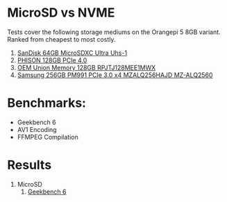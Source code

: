 # MicroSD vs NVME

Tests cover the following storage mediums on the Orangepi 5 8GB variant. Ranked from cheapest to most costly.
1. [SanDisk 64GB MicroSDXC Ultra Uhs-1](https://a.co/d/hgTONmZ)
2. [PHISON 128GB PCIe 4.0](https://a.co/d/gJWsO6Q)
3. [OEM Union Memory 128GB RPJTJ128MEE1MWX](https://a.co/d/5bONtLH)
4. [Samsung 256GB PM991 PCIe 3.0 x4 MZALQ256HAJD MZ-ALQ2560](https://a.co/d/741Z3aa)

# Benchmarks:
- Geekbench 6
- AV1 Encoding
- FFMPEG Compilation

# Results
1. MicroSD
    1. [Geekbench 6](https://browser.geekbench.com/v5/cpu/22510568)